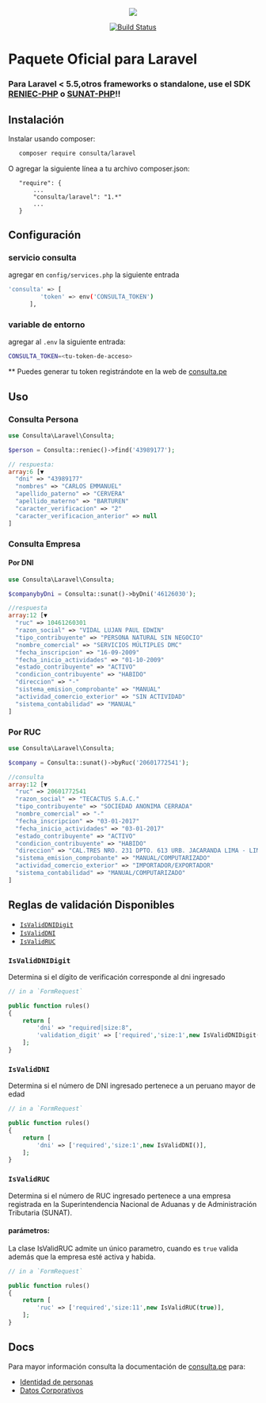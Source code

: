 <p align="center"><img src="https://consulta.pe/img/logo_consulta_pe.png"> </p>

<p align="center">
<a href="https://travis-ci.com/consulta/consulta-laravel"><img src="https://travis-ci.com/consulta/consulta-laravel.svg?branch=master" alt="Build Status"></a>

</p>

# Paquete Oficial para Laravel 
### Para Laravel < 5.5,otros frameworks o standalone, use el SDK [RENIEC-PHP](https://github.com/tecactus/reniec-php) o [SUNAT-PHP](https://github.com/tecactus/sunat-php)!!

## Instalación
Instalar usando composer:

```bash
   composer require consulta/laravel
```

O agregar la siguiente línea a tu archivo composer.json:

```
   "require": {
       ...
       "consulta/laravel": "1.*"
       ...
   }
```
## Configuración

### servicio consulta

agregar en `config/services.php` la siguiente entrada

 ```bash
 'consulta' => [
          'token' => env('CONSULTA_TOKEN')
       ],
```
    
### variable de entorno

agregar al `.env` la siguiente entrada:

 ```bash
CONSULTA_TOKEN=<tu-token-de-acceso>
```

** Puedes generar tu token registrándote en la web de [consulta.pe](https://consulta.pe/auth/register)

## Uso

### Consulta Persona
```php
use Consulta\Laravel\Consulta;

$person = Consulta::reniec()->find('43989177');

// respuesta:
array:6 [▼
  "dni" => "43989177"
  "nombres" => "CARLOS EMMANUEL"
  "apellido_paterno" => "CERVERA"
  "apellido_materno" => "BARTUREN"
  "caracter_verificacion" => "2"
  "caracter_verificacion_anterior" => null
]

```

### Consulta Empresa

#### Por DNI
```php
use Consulta\Laravel\Consulta;

$companybyDni = Consulta::sunat()->byDni('46126030');

//respuesta
array:12 [▼
  "ruc" => 10461260301
  "razon_social" => "VIDAL LUJAN PAUL EDWIN"
  "tipo_contribuyente" => "PERSONA NATURAL SIN NEGOCIO"
  "nombre_comercial" => "SERVICIOS MÚLTIPLES DMC"
  "fecha_inscripcion" => "16-09-2009"
  "fecha_inicio_actividades" => "01-10-2009"
  "estado_contribuyente" => "ACTIVO"
  "condicion_contribuyente" => "HABIDO"
  "direccion" => "-"
  "sistema_emision_comprobante" => "MANUAL"
  "actividad_comercio_exterior" => "SIN ACTIVIDAD"
  "sistema_contabilidad" => "MANUAL"
]
```

### Por RUC

```php
use Consulta\Laravel\Consulta;

$company = Consulta::sunat()->byRuc('20601772541');

//consulta
array:12 [▼
  "ruc" => 20601772541
  "razon_social" => "TECACTUS S.A.C."
  "tipo_contribuyente" => "SOCIEDAD ANONIMA CERRADA"
  "nombre_comercial" => "-"
  "fecha_inscripcion" => "03-01-2017"
  "fecha_inicio_actividades" => "03-01-2017"
  "estado_contribuyente" => "ACTIVO"
  "condicion_contribuyente" => "HABIDO"
  "direccion" => "CAL.TRES NRO. 231 DPTO. 613 URB. JACARANDA LIMA - LIMA - SAN BORJA"
  "sistema_emision_comprobante" => "MANUAL/COMPUTARIZADO"
  "actividad_comercio_exterior" => "IMPORTADOR/EXPORTADOR"
  "sistema_contabilidad" => "MANUAL/COMPUTARIZADO"
]
```

## Reglas de validación Disponibles

 - [`IsValidDNIDigit`](#isvaliddnidigit)
 - [`IsValidDNI`](#isvaliddni)
 - [`IsValidRUC`](#isvalidruc)
 
 
### `IsValidDNIDigit`

Determina si el dígito de verificación corresponde al dni ingresado

```php
// in a `FormRequest` 

public function rules()
{
    return [
        'dni' => "required|size:8",
        'validation_digit' => ['required','size:1',new IsValidDNIDigit($this->dni)],
    ];
}
```
### `IsValidDNI`
Determina si el número de DNI ingresado pertenece a un peruano mayor de edad

```php
// in a `FormRequest` 

public function rules()
{
    return [
        'dni' => ['required','size:1',new IsValidDNI()],
    ];
}
```

### `IsValidRUC`

Determina si el número de RUC ingresado pertenece a una empresa registrada en la Superintendencia Nacional de Aduanas y de Administración Tributaria (SUNAT).


#### parámetros:
 
La clase IsValidRUC admite un único parametro, cuando es ``true`` valida además que la empresa esté activa y habida.  


```php
// in a `FormRequest` 

public function rules()
{
    return [
        'ruc' => ['required','size:11',new IsValidRUC(true)],
    ];
}
```

## Docs
Para mayor información consulta la documentación de [consulta.pe](https://consulta.pe/) para:

 - [Identidad de personas](https://consulta.pe/identidad-personas)
 - [Datos Corporativos](https://consulta.pe/datos-corporativos)

